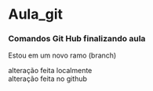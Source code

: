 # Aula_git
### Comandos Git Hub finalizando aula


Estou em um novo ramo (branch)


alteração feita localmente  
alteração feita no github

